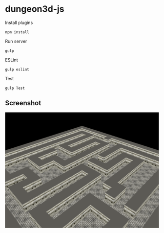 # dungeon3d-js

Install plugins

    npm install

Run server

    gulp

ESLint

    gulp eslint

Test

    gulp Test

## Screenshot

![Screenshot](https://raw.githubusercontent.com/wertrain/dungeon3d-js/master/screenshot/000.png)  
